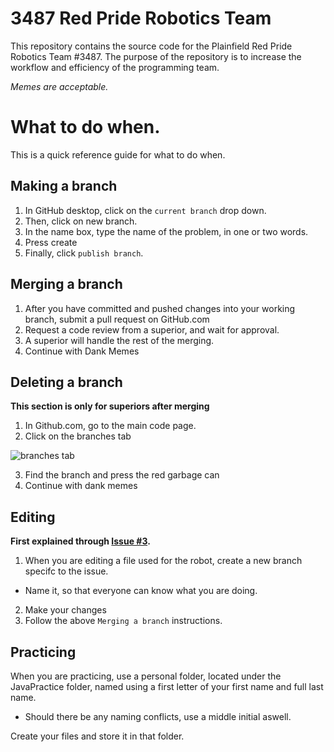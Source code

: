 # 3487 Red Pride Robotics Team
This repository contains the source code for the Plainfield Red Pride Robotics Team #3487.
The purpose of the repository is to increase the workflow and efficiency of the programming team.

*Memes are acceptable.*

# What to do when.
This is a quick reference guide for what to do when.

## Making a branch
1. In GitHub desktop, click on the `current branch` drop down.
2. Then, click on new branch.
3. In the name box, type the name of the problem, in one or two words.
4. Press create
5. Finally, click `publish branch`.

## Merging a branch
1. After you have committed and pushed changes into your working branch, submit a pull request on GitHub.com
2. Request a code review from a superior, and wait for approval.
3. A superior will handle the rest of the merging.
4. Continue with Dank Memes


## Deleting a branch
**This section is only for superiors after merging**
1. In Github.com, go to the main code page.
2. Click on the branches tab

![branches tab](https://github.com/team3487/3487robotCode/blob/master/Resources/Readme/Branches.PNG)

3. Find the branch and press the red garbage can
4. Continue with dank memes

## Editing
**First explained through [Issue #3](https://github.com/team3487/3487robotCode/issues/3).**
1. When you are editing a file used for the robot, create a new branch specifc to the issue.
- Name it, so that everyone can know what you are doing.
2. Make your changes
3. Follow the above `Merging a branch` instructions.

## Practicing
When you are practicing, use a personal folder, located under the JavaPractice folder, named using a first letter of your first name and full last name.
- Should there be any naming conflicts, use a middle initial aswell.

Create your files and store it in that folder.
